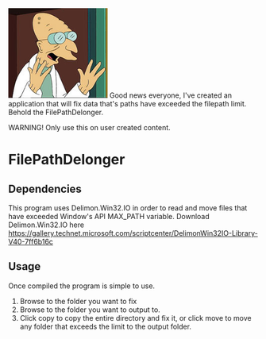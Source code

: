 ﻿<img src="img/farnsworth.jpg">  
Good news everyone, I've created an application that will fix data that's paths have exceeded the filepath limit. Behold the FilePathDelonger.  
   
 WARNING! Only use this on user created content.

# FilePathDelonger
## Dependencies

This program uses Delimon.Win32.IO in order to read and move files that have exceeded Window's API MAX_PATH variable. Download Delimon.Win32.IO here https://gallery.technet.microsoft.com/scriptcenter/DelimonWin32IO-Library-V40-7ff6b16c

## Usage

Once compiled the program is simple to use.

1. Browse to the folder you want to fix
2. Browse to the folder you want to output to.
3. Click copy to copy the entire directory and fix it, or click move to move any folder that exceeds the limit to the output folder.

